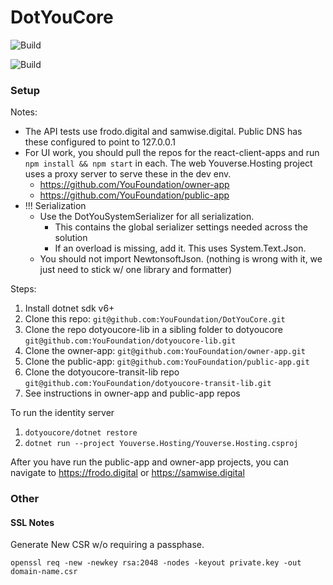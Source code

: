 # DotYouCore

[//]: # (![Build]&#40;https://github.com/YouFoundation/DotYouCore/actions/workflows/dotnet.yml/badge.svg&#41;)

![Build](https://github.com/YouFoundation/DotYouCore/actions/workflows/ubuntu-build.yml/badge.svg)

![Build](https://github.com/YouFoundation/DotYouCore/actions/workflows/deploy-to-demo.yml/badge.svg)


### Setup

Notes:
* The API tests use frodo.digital and samwise.digital.  Public DNS has these configured to point to 127.0.0.1
* For UI work, you should pull the repos for the react-client-apps and run ```npm install && npm start``` in each.  The web Youverse.Hosting project uses a proxy server to serve these in the dev env.
  * https://github.com/YouFoundation/owner-app
  * https://github.com/YouFoundation/public-app
* !!! Serialization
  * Use the DotYouSystemSerializer for all serialization.  
    * This contains the global serializer settings needed across the solution
    * If an overload is missing, add it.  This uses System.Text.Json.
  * You should not import NewtonsoftJson. (nothing is wrong with it, we just need to stick w/ one library and formatter)

Steps:
1. Install dotnet sdk v6+
2. Clone this repo: ```git@github.com:YouFoundation/DotYouCore.git```
3. Clone the repo dotyoucore-lib in a sibling folder to dotyoucore ```git@github.com:YouFoundation/dotyoucore-lib.git```
4. Clone the owner-app: ```git@github.com:YouFoundation/owner-app.git```
5. Clone the public-app: ```git@github.com:YouFoundation/public-app.git```
6. Clone the dotyoucore-transit-lib repo ```git@github.com:YouFoundation/dotyoucore-transit-lib.git```
7. See instructions in owner-app and public-app repos

To run the identity server
1. ```dotyoucore/dotnet restore```
2. ```dotnet run --project Youverse.Hosting/Youverse.Hosting.csproj```

After you have run the public-app and owner-app projects, you can navigate to https://frodo.digital or https://samwise.digital

### Other
#### SSL Notes

Generate New CSR w/o requiring a passphase.

`openssl req -new -newkey rsa:2048 -nodes -keyout private.key -out domain-name.csr`

